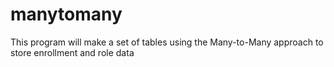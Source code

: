 # manytomany

This program will make a set of tables using the Many-to-Many approach to store enrollment and role data
